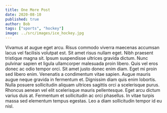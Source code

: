 ```yaml
---
title: One More Post
date: 2020-08-10
published: true
author: Bob
tags: ["sports", "hockey"]
image: ../src/images/ice_hockey.jpg
---
```


Vivamus at augue eget arcu. Risus commodo viverra maecenas accumsan lacus vel facilisis volutpat est. Sit amet risus nullam eget. Nibh praesent tristique magna sit. Ipsum suspendisse ultrices gravida dictum. Nunc pulvinar sapien et ligula ullamcorper malesuada proin libero. Quis vel eros donec ac odio tempor orci. Sit amet justo donec enim diam. Eget mi proin sed libero enim. Venenatis a condimentum vitae sapien. Augue mauris augue neque gravida in fermentum et. Dignissim diam quis enim lobortis. Nulla posuere sollicitudin aliquam ultrices sagittis orci a scelerisque purus. Rhoncus aenean vel elit scelerisque mauris pellentesque. Eget arcu dictum varius duis at. Fermentum et sollicitudin ac orci phasellus. In vitae turpis massa sed elementum tempus egestas. Leo a diam sollicitudin tempor id eu nisl.